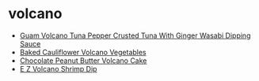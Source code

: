 # volcano

 * [Guam Volcano Tuna Pepper Crusted Tuna With Ginger Wasabi Dipping Sauce](../../index/g/guam-volcano-tuna-pepper-crusted-tuna-with-ginger-wasabi-dipping-sauce-359069.json)
 * [Baked Cauliflower Volcano Vegetables](../../index/b/baked-cauliflower-volcano-vegetables.json)
 * [Chocolate Peanut Butter Volcano Cake](../../index/c/chocolate-peanut-butter-volcano-cake.json)
 * [E Z Volcano Shrimp Dip](../../index/e/e-z-volcano-shrimp-dip.json)
